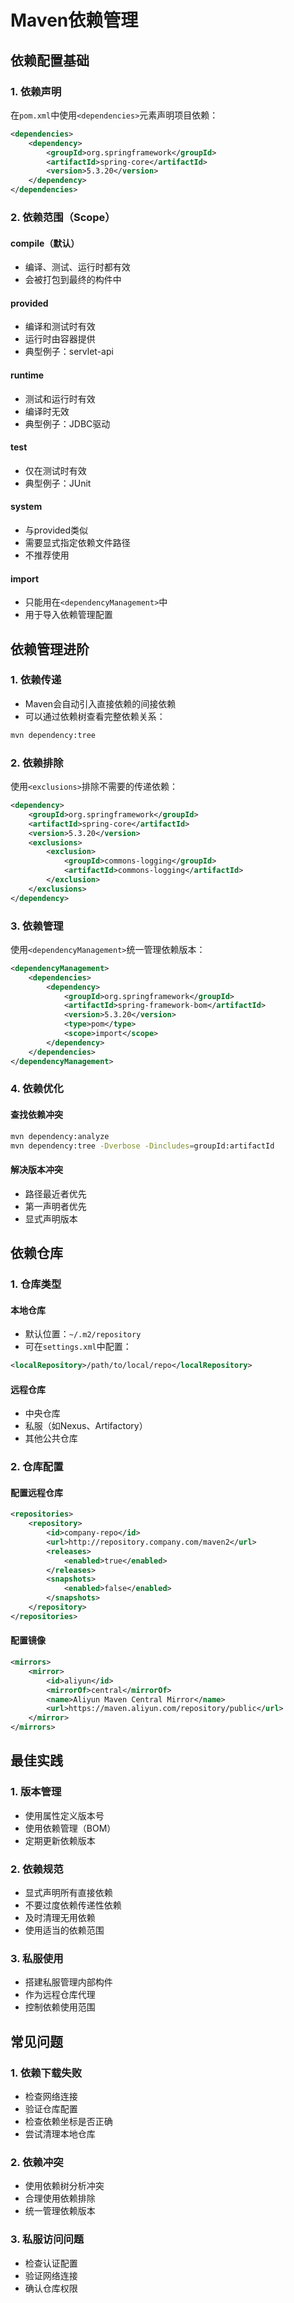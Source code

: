 # Maven依赖管理

## 依赖配置基础

### 1. 依赖声明
在`pom.xml`中使用`<dependencies>`元素声明项目依赖：
```xml
<dependencies>
    <dependency>
        <groupId>org.springframework</groupId>
        <artifactId>spring-core</artifactId>
        <version>5.3.20</version>
    </dependency>
</dependencies>
```

### 2. 依赖范围（Scope）

#### compile（默认）
- 编译、测试、运行时都有效
- 会被打包到最终的构件中

#### provided
- 编译和测试时有效
- 运行时由容器提供
- 典型例子：servlet-api

#### runtime
- 测试和运行时有效
- 编译时无效
- 典型例子：JDBC驱动

#### test
- 仅在测试时有效
- 典型例子：JUnit

#### system
- 与provided类似
- 需要显式指定依赖文件路径
- 不推荐使用

#### import
- 只能用在`<dependencyManagement>`中
- 用于导入依赖管理配置

## 依赖管理进阶

### 1. 依赖传递
- Maven会自动引入直接依赖的间接依赖
- 可以通过依赖树查看完整依赖关系：
```bash
mvn dependency:tree
```

### 2. 依赖排除
使用`<exclusions>`排除不需要的传递依赖：
```xml
<dependency>
    <groupId>org.springframework</groupId>
    <artifactId>spring-core</artifactId>
    <version>5.3.20</version>
    <exclusions>
        <exclusion>
            <groupId>commons-logging</groupId>
            <artifactId>commons-logging</artifactId>
        </exclusion>
    </exclusions>
</dependency>
```

### 3. 依赖管理
使用`<dependencyManagement>`统一管理依赖版本：
```xml
<dependencyManagement>
    <dependencies>
        <dependency>
            <groupId>org.springframework</groupId>
            <artifactId>spring-framework-bom</artifactId>
            <version>5.3.20</version>
            <type>pom</type>
            <scope>import</scope>
        </dependency>
    </dependencies>
</dependencyManagement>
```

### 4. 依赖优化

#### 查找依赖冲突
```bash
mvn dependency:analyze
mvn dependency:tree -Dverbose -Dincludes=groupId:artifactId
```

#### 解决版本冲突
- 路径最近者优先
- 第一声明者优先
- 显式声明版本

## 依赖仓库

### 1. 仓库类型

#### 本地仓库
- 默认位置：`~/.m2/repository`
- 可在`settings.xml`中配置：
```xml
<localRepository>/path/to/local/repo</localRepository>
```

#### 远程仓库
- 中央仓库
- 私服（如Nexus、Artifactory）
- 其他公共仓库

### 2. 仓库配置

#### 配置远程仓库
```xml
<repositories>
    <repository>
        <id>company-repo</id>
        <url>http://repository.company.com/maven2</url>
        <releases>
            <enabled>true</enabled>
        </releases>
        <snapshots>
            <enabled>false</enabled>
        </snapshots>
    </repository>
</repositories>
```

#### 配置镜像
```xml
<mirrors>
    <mirror>
        <id>aliyun</id>
        <mirrorOf>central</mirrorOf>
        <name>Aliyun Maven Central Mirror</name>
        <url>https://maven.aliyun.com/repository/public</url>
    </mirror>
</mirrors>
```

## 最佳实践

### 1. 版本管理
- 使用属性定义版本号
- 使用依赖管理（BOM）
- 定期更新依赖版本

### 2. 依赖规范
- 显式声明所有直接依赖
- 不要过度依赖传递性依赖
- 及时清理无用依赖
- 使用适当的依赖范围

### 3. 私服使用
- 搭建私服管理内部构件
- 作为远程仓库代理
- 控制依赖使用范围

## 常见问题

### 1. 依赖下载失败
- 检查网络连接
- 验证仓库配置
- 检查依赖坐标是否正确
- 尝试清理本地仓库

### 2. 依赖冲突
- 使用依赖树分析冲突
- 合理使用依赖排除
- 统一管理依赖版本

### 3. 私服访问问题
- 检查认证配置
- 验证网络连接
- 确认仓库权限